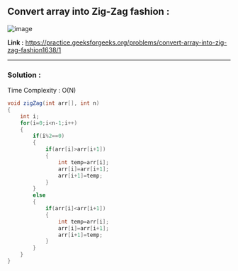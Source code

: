 ## Convert array into Zig-Zag fashion : 

![image](https://user-images.githubusercontent.com/23376002/209182362-419a9928-ff54-43c1-9b61-7ae7b5c7161a.png)

**Link :** https://practice.geeksforgeeks.org/problems/convert-array-into-zig-zag-fashion1638/1

--------------------------------------------------------------------------------------------------------------------------------------------------

<h3> Solution : </h3>

Time Complexity : O(N)

```java
void zigZag(int arr[], int n) 
{
    int i;
    for(i=0;i<n-1;i++)
    {
        if(i%2==0)
        {
            if(arr[i]>arr[i+1])
            {
                int temp=arr[i];
                arr[i]=arr[i+1];
                arr[i+1]=temp;
            }
        }
        else
        {
            if(arr[i]<arr[i+1])
            {
                int temp=arr[i];
                arr[i]=arr[i+1];
                arr[i+1]=temp;
            }
        }
    }
}
```

